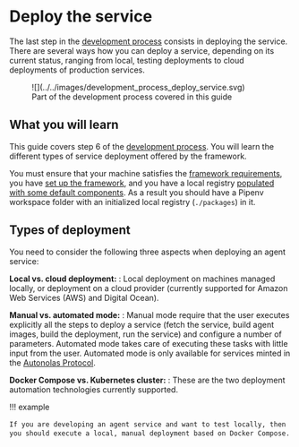 # Deploy the service

The last step in the [development process](../overview_of_the_development_process.md) consists in deploying the service. There are several ways how you can deploy a service, depending on its current status, ranging from local, testing deployments to cloud deployments of production services.

<figure markdown>
![](../../images/development_process_deploy_service.svg)
<figcaption>Part of the development process covered in this guide</figcaption>
</figure>



## What you will learn

This guide covers step 6 of the [development process](../overview_of_the_development_process.md). You will learn the different types of service deployment offered by the framework.

You must ensure that your machine satisfies the [framework requirements](../set_up.md#requirements), you have [set up the framework](../set_up.md#set-up-the-framework), and you have a local registry [populated with some default components](../set_up.md#populate-the-local-registry-for-the-guides). As a result you should have a Pipenv workspace folder with an initialized local registry (`./packages`) in it.

## Types of deployment

You need to consider the following three aspects when deploying an agent service:

**Local vs. cloud deployment:**
  : Local deployment on machines managed locally, or deployment on a cloud provider (currently supported for Amazon Web Services (AWS) and Digital Ocean).

**Manual vs. automated mode:**
  : Manual mode require that the user executes explicitly all the steps to deploy a service (fetch the service, build agent images, build the deployment, run the service) and configure a number of parameters. Automated mode takes care of executing these tasks with little input from the user. Automated mode is only available for services minted in the [Autonolas Protocol](https://docs.autonolas.network/protocol/).

**Docker Compose vs. Kubernetes cluster:**
  : These are the two deployment automation technologies currently supported.

!!! example

    If you are developing an agent service and want to test locally, then you should execute a local, manual deployment based on Docker Compose.
